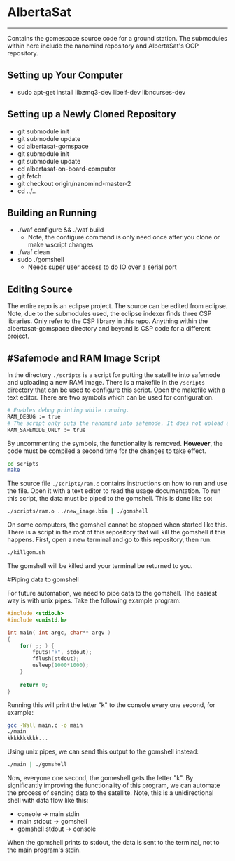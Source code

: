 # AlbertaSat
---

Contains the gomespace source code for a ground station. The submodules within here include the nanomind repository and AlbertaSat's OCP repository.

## Setting up Your Computer

* sudo apt-get install libzmq3-dev libelf-dev libncurses-dev

## Setting up a Newly Cloned Repository

* git submodule init
* git submodule update
* cd albertasat-gomspace
* git submodule init
* git submodule update
* cd albertasat-on-board-computer
* git fetch
* git checkout origin/nanomind-master-2
* cd ../..

## Building an Running

* ./waf configure && ./waf build
    * Note, the configure command is only need once after you clone or make wscript changes
* ./waf clean
* sudo ./gomshell
    * Needs super user access to do IO over a serial port

## Editing Source

The entire repo is an eclipse project. The source can be edited from eclipse. Note, due to the submodules used, the eclipse indexer finds three CSP libraries. Only refer to the CSP library in this repo. Anything within the albertasat-gomspace directory and beyond is CSP code for a different project.

#Safemode and RAM Image Script
---

In the directory ```./scripts``` is a script for putting the satellite into safemode and uploading a new RAM image. There is a makefile in the ```/scripts``` directory that can be used to configure this script. Open the makefile with a text editor. There are two symbols which can be used for configuration.

```bash
# Enables debug printing while running. 
RAM_DEBUG := true
# The script only puts the nanomind into safemode. It does not upload a new image.
RAM_SAFEMODE_ONLY := true
```

By uncommenting the symbols, the functionality is removed. **However**, the code must be compiled a second time for the changes to take effect.

```bash
cd scripts
make
```

The source file ```./scripts/ram.c``` contains instructions on how to run and use the file. Open it with a text editor to read the usage documentation. To run this script, the data must be piped to the gomshell. This is done like so:

```bash
./scripts/ram.o ../new_image.bin | ./gomshell
```

On some computers, the gomshell cannot be stopped when started like this. There is a script in the root of this repository that will
kill the gomshell if this happens. First, open a new terminal and go to this repository, then run:

```bash
./killgom.sh
```

The gomshell will be killed and your terminal be returned to you.
 

#Piping data to gomshell

For future automation, we need to pipe data to the gomshell. The easiest way is with unix pipes. Take the following example program:

```C
#include <stdio.h>
#include <unistd.h>

int main( int argc, char** argv )
{
	for( ;; ) {
		fputs("k", stdout);
		fflush(stdout);
		usleep(1000*1000);
	}
	
	return 0;
}
```

Running this will print the letter "k" to the console every one second, for example:

```bash
gcc -Wall main.c -o main
./main
kkkkkkkkkk...
```

Using unix pipes, we can send this output to the gomshell instead:

```bash
./main | ./gomshell
```

Now, everyone one second, the gomeshell gets the letter "k". By significantly improving the functionality of this program, we can automate the process of sending data to the satellite. Note, this is a unidirectional shell with data flow like this:

* console -> main stdin
* main stdout -> gomshell
* gomshell stdout -> console 

When the gomshell prints to stdout, the data is sent to the terminal, not to the main program's stdin.